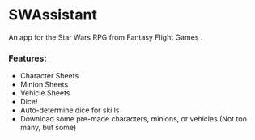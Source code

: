 # SWAssistant
An app for the Star Wars RPG from Fantasy Flight Games  .
### Features:
* Character Sheets
* Minion Sheets
* Vehicle Sheets
* Dice!
* Auto-determine dice for skills
* Download some pre-made characters, minions, or vehicles (Not too many, but some)
